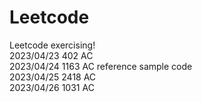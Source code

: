 # Leetcode
Leetcode exercising! \
2023/04/23 402  AC \
2023/04/24 1163 AC reference sample code \
2023/04/25 2418 AC \
2023/04/26 1031 AC
